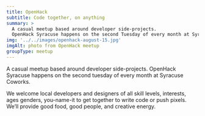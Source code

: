 ```yaml
---
title: OpenHack
subtitle: Code together, on anything
summary: >
  A casual meetup based around developer side-projects.
  OpenHack Syracuse happens on the second Tuesday of every month at Syracuse Coworks
img: '../../images/openhack-august-15.jpg'
imgAlt: photo from OpenHack meetup
groupType: meetup
---
```


A casual meetup based around developer side-projects. OpenHack Syracuse happens on the second tuesday of every month at Syracuse Coworks.

We welcome local developers and designers of all skill levels, interests, ages genders, you-name-it to get together to write code or push pixels. We’ll provide good food, good people, and creative energy.
